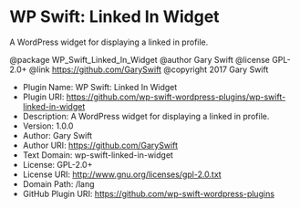 # WP Swift: Linked In Widget

A WordPress widget for displaying a linked in profile.

@package   WP_Swift_Linked_In_Widget
@author    Gary Swift
@license   GPL-2.0+
@link      https://github.com/GarySwift
@copyright 2017 Gary Swift

* Plugin Name:       WP Swift: Linked In Widget
* Plugin URI:        https://github.com/wp-swift-wordpress-plugins/wp-swift-linked-in-widget
* Description:       A WordPress widget for displaying a linked in profile.
* Version:           1.0.0
* Author:            Gary Swift
* Author URI:        https://github.com/GarySwift
* Text Domain:       wp-swift-linked-in-widget
* License:           GPL-2.0+
* License URI:       http://www.gnu.org/licenses/gpl-2.0.txt
* Domain Path:       /lang
* GitHub Plugin URI: https://github.com/wp-swift-wordpress-plugins